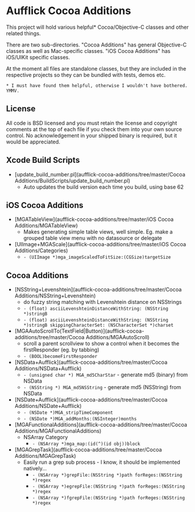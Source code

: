 Aufflick Cocoa Additions
========================

This project will hold various helpful* Cocoa/Objective-C classes and other related things.

There are two sub-directories. "Cocoa Additions" has general Objective-C classes as well as Mac-specific classes. "iOS Cocoa Additions" has iOS/UIKit specific classes.

At the moment all files are standalone classes, but they are included in the respective projects so they can be bundled with tests, demos etc.

    * I must have found them helpful, otherwise I wouldn't have bothered. YMMV.

License
-------

All code is BSD licensed and you must retain the license and copyright comments at the top of each file if you check them into your own source control. No acknowledgement in your shipped binary is required, but it would be appreciated.

Xcode Build Scripts
-------------------

* [update_build_number.pl](aufflick-cocoa-additions/tree/master/Cocoa Additions/BuildScripts/update_build_number.pl)
    * Auto updates the build version each time you build, using base 62

iOS Cocoa Additions
-------------------

* [MGATableView](aufflick-cocoa-additions/tree/master/iOS Cocoa Additions/MGATableView)
    * Makes generating simple table views, well simple. Eg. make a grouped table view menu with no datasource or delegate
* [UIImage+MGAScale](aufflick-cocoa-additions/tree/master/iOS Cocoa Additions/Categories)
    * `- (UIImage *)mga_imageScaledToFitSize:(CGSize)targetSize`

Cocoa Additions
---------------

* [NSString+Levenshtein](aufflick-cocoa-additions/tree/master/Cocoa Additions/NSString+Levenshtein)
    * do fuzzy string matching with Levenshtein distance on NSStrings
    * `- (float) asciiLevenshteinDistanceWithString: (NSString *)stringB`
    * `- (float) asciiLevenshteinDistanceWithString: (NSString *)stringB skippingCharacterSet: (NSCharacterSet *)charset`
* [MGAAutoScrollTo(TextField|Button)](aufflick-cocoa-additions/tree/master/Cocoa Additions/MGAAutoScroll)
    * scroll a parent scrollview to show a control when it becomes the firstResponder (eg. by tabbing)
    * `- (BOOL)becomeFirstResponder`
* [NSData+Aufflick](aufflick-cocoa-additions/tree/master/Cocoa Additions/NSData+Aufflick)
    * `- (unsigned char *) MGA_md5CharStar` - generate md5 (binary) from NSData
    * `- (NSString *) MGA_md5NSString` - generate md5 (NSString) from NSData
* [NSDate+Aufflick](aufflick-cocoa-additions/tree/master/Cocoa Additions/NSDate+Aufflick)
    * `- (NSDate *)MGA_stripTimeComponent`
    * `- (NSDate *)MGA_addMonths:(NSInteger)months`
* [MGAFunctionalAdditions](aufflick-cocoa-additions/tree/master/Cocoa Additions/MGAFunctionalAdditions)
    * NSArray Category
        * `- (NSArray *)mga_map:(id(^)(id obj))block`
* [MGAGrepTask](aufflick-cocoa-additions/tree/master/Cocoa Additions/MGAGrepTask)
    * Easily run a grep sub process - I know, it should be implemented natively...
        * `- (NSArray *)grepFile:(NSString *)path forReges:(NSString *)regex`
        * `- (NSArray *)egrepFile:(NSString *)path forReges:(NSString *)regex`
        * `- (NSArray *)fgrepFile:(NSString *)path forReges:(NSString *)regex`
